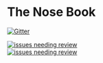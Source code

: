 # The Nose Book

[![Gitter](https://badges.gitter.im/Join%20Chat.svg)](https://gitter.im/CF711/facebookProject?utm_source=badge&utm_medium=badge&utm_campaign=pr-badge&utm_content=badge)

[![issues needing review](https://badge.waffle.io/CF711/facebookProject.png?label=in%20progress&title=issues%20in%20progress)  
![issues needing review](https://badge.waffle.io/CF711/facebookProject.png?label=needs%20review&title=issues%20that%20need%20review)](https://waffle.io/CF711/facebookProject)

